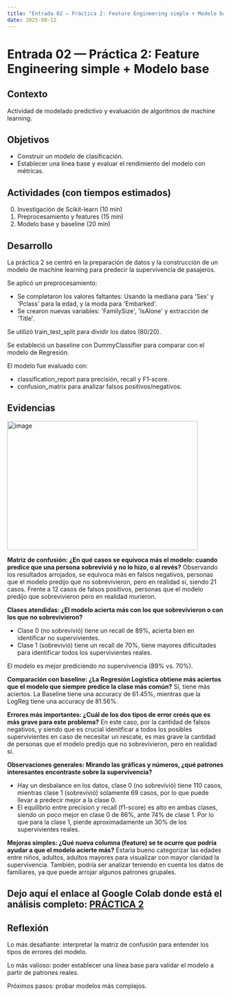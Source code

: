 ```yaml
---
title: "Entrada 02 — Práctica 2: Feature Engineering simple + Modelo base"
date: 2025-08-12
---
```


# Entrada 02 — Práctica 2: Feature Engineering simple + Modelo base

## Contexto
Actividad de modelado predictivo y evaluación de algoritmos de machine learning.

## Objetivos
- Construir un modelo de clasificación.
- Establecer una línea base y evaluar el rendimiento del modelo con métricas.

## Actividades (con tiempos estimados)
0. Investigación de Scikit-learn (10 min)
1. Preprocesamiento y features (15 min)
2. Modelo base y baseline (20 min)

## Desarrollo
La práctica 2 se centró en la preparación de datos y la construcción de un modelo de machine learning para predecir la supervivencia de pasajeros.

Se aplicó un preprocesamiento:
- Se completaron los valores faltantes: Usando la mediana para 'Sex' y 'Pclass' para la edad, y la moda para 'Embarked'.
- Se crearon nuevas variables: 'FamilySize', 'IsAlone' y extracción de 'Title'.

Se utilizó train_test_split para dividir los datos (80/20). 

Se estableció un baseline con DummyClassifier para comparar con el modelo de Regresión.

El modelo fue evaluado con:
- classification_report para precisión, recall y F1-score.
- confusion_matrix para analizar falsos positivos/negativos.

## Evidencias
<img width="443" height="299" alt="image" src="https://github.com/user-attachments/assets/0b856a44-8e0f-44c0-a860-ec701a30e714" />

**Matriz de confusión: ¿En qué casos se equivoca más el modelo: cuando predice que una persona sobrevivió y no lo hizo, o al revés?**
Observando los resultados arrojados, se equivoca más en falsos negativos, personas que el modelo predijo que no sobrevivieron, pero en realidad sí, siendo 21 casos. Frente a 12 casos de falsos positivos, personas que el modelo predijo que sobrevivieron pero en realidad murieron.

**Clases atendidas: ¿El modelo acierta más con los que sobrevivieron o con los que no sobrevivieron?**
- Clase 0 (no sobrevivió) tiene un recall de 89%, acierta bien en identificar no supervivientes.
- Clase 1 (sobrevivió) tiene un recall de 70%, tiene mayores dificultades para identificar todos los supervivientes reales.

El modelo es mejor prediciendo no supervivencia (89% vs. 70%).

**Comparación con baseline: ¿La Regresión Logística obtiene más aciertos que el modelo que siempre predice la clase más común?**
Sí, tiene más aciertos. La Baseline tiene una accuracy de 61.45%, mientras que la LogReg tiene una accuracy de 81.56%.

**Errores más importantes: ¿Cuál de los dos tipos de error creés que es más grave para este problema?**
En este caso, por la cantidad de falsos negativos, y siendo que es crucial idenitficar a todos los posibles supervivientes en caso de necesitar un rescate, es mas grave la cantidad de personas que el modelo predijo que no sobrevivieron, pero en realidad sí.

**Observaciones generales: Mirando las gráficas y números, ¿qué patrones interesantes encontraste sobre la supervivencia?**
- Hay un desbalance en los datos, clase 0 (no sobrevivió) tiene 110 casos, mientras clase 1 (sobrevivió) solamente 69 casos, por lo que puede llevar a predecir mejor a la clase 0.
- El equilibrio entre precision y recall (f1-score) es alto en ambas clases, siendo un poco mejor en clase 0 de 86%, ante 74% de clase 1. Por lo que para la clase 1, pierde aproximadamente un 30% de los supervivientes reales.

**Mejoras simples: ¿Qué nueva columna (feature) se te ocurre que podría ayudar a que el modelo acierte más?**
Estaría bueno categorizar las edades entre niños, adultos, adultos mayores para visualizar con mayor claridad la supervivencia. También, podría ser analizar teniendo en cuenta los datos de familiares, ya que puede arrojar algunos patrones grupales.


## Dejo aquí el enlace al Google Colab donde está el análisis completo: [PRÁCTICA 2](https://colab.research.google.com/drive/1mN_pvPaqD5K8tMUzzK7OV6Xvknqat-mH?usp=sharing)

## Reflexión
Lo más desafiante: interpretar la matriz de confusión para entender los tipos de errores del modelo.

Lo más valioso: poder establecer una línea base para validar el modelo a partir de patrones reales.

Próximos pasos: probar modelos más complejos.
